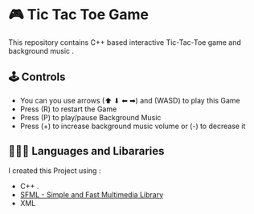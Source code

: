 
# 🎮 Tic Tac Toe Game
This repository contains C++ based interactive Tic-Tac-Toe game and background music .
## 🕹️ Controls

 - You can you use arrows (⬆ ⬇ ⬅ ➡) and (WASD) to play this Game
 - Press (R) to restart the Game
 - Press (P) to play/pause Background Music
 - Press (+) to increase background music volume or (-) to decrease it


## 👨🏻‍💻 Languages and Libararies

I created this Project using :
- C++ .
- [SFML - Simple and Fast Multimedia Library](https://www.sfml-dev.org/)
- XML
